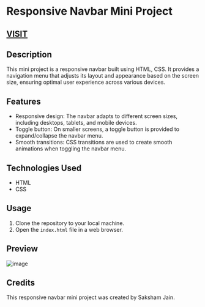 # Responsive Navbar Mini Project

## [VISIT](https://sakshamjain98.github.io/Responsive_Nav/)
## Description

This mini project is a responsive navbar built using HTML, CSS. It provides a navigation menu that adjusts its layout and appearance based on the screen size, ensuring optimal user experience across various devices.

## Features

- Responsive design: The navbar adapts to different screen sizes, including desktops, tablets, and mobile devices.
- Toggle button: On smaller screens, a toggle button is provided to expand/collapse the navbar menu.
- Smooth transitions: CSS transitions are used to create smooth animations when toggling the navbar menu.

## Technologies Used

- HTML
- CSS

## Usage

1. Clone the repository to your local machine.
2. Open the `index.html` file in a web browser.

## Preview


![image](https://github.com/Sakshamjain98/Responsive_Nav/assets/137368917/5ae58689-5349-418f-a57d-309d610a651a)


## Credits

This responsive navbar mini project was created by Saksham Jain.
